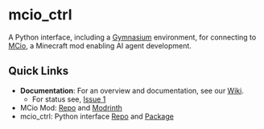 # mcio_ctrl
A Python interface, including a [Gymnasium](https://gymnasium.farama.org/) environment, for connecting to [MCio](https://github.com/twoturtles/MCio), a Minecraft mod enabling AI agent development.

## Quick Links ##

- **Documentation**: For an overview and documentation, see our [Wiki](https://github.com/twoturtles/mcio_ctrl/wiki).
    - For status see, [Issue 1](https://github.com/twoturtles/mcio_ctrl/issues/1)
- MCio Mod: [Repo](https://github.com/twoturtles/MCio) and [Modrinth](https://modrinth.com/mod/mcio)
- mcio_ctrl: Python interface [Repo](https://github.com/twoturtles/mcio_ctrl) and [Package](https://pypi.org/project/mcio_ctrl/)
